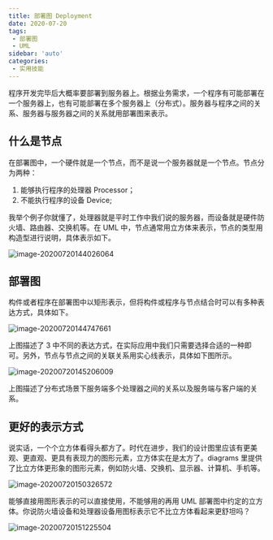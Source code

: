 ```yaml
---
title: 部署图 Deployment
date: 2020-07-20
tags:
 - 部署图
 - UML
sidebar: 'auto'
categories:
 - 实用技能
---
```




程序开发完毕后大概率要部署到服务器上。根据业务需求，一个程序有可能部署在一个服务器上，也有可能部署在多个服务器上（分布式）。服务器与程序之间的关系、服务器与服务器之间的关系就用部署图来表示。



## 什么是节点

在部署图中，一个硬件就是一个节点，而不是说一个服务器就是一个节点。节点分为两种：

1. 能够执行程序的处理器 Processor；
2. 不能执行程序的设备 Device;

我举个例子你就懂了，处理器就是平时工作中我们说的服务器，而设备就是硬件防火墙、路由器、交换机等。在 UML 中，节点通常用立方体来表示，节点的类型用构造型进行说明，具体表示如下。

![image-20200720144026064](https://img.weishidong.com/image-20200720144026064.png)

## 部署图

构件或者程序在部署图中以矩形表示，但将构件或程序与节点结合时可以有多种表达方式，具体如下。

![image-20200720144747661](https://img.weishidong.com/image-20200720144747661.png)

上图描述了 3 中不同的表达方式，在实际应用中我们只需要选择合适的一种即可。另外，节点与节点之间的关联关系用实心线表示，具体如下图所示。

![image-20200720145206009](https://img.weishidong.com/image-20200720145206009.png)

上图描述了分布式场景下服务端多个处理器之间的关系以及服务端与客户端的关系。



## 更好的表示方式

说实话，一个个立方体看得头都方了。时代在进步，我们的设计图里应该有更美观、更直观、更具有表现力的图形元素，立方体实在是太方了。diagrams 里提供了比立方体更形象的图形元素，例如防火墙、交换机、显示器、计算机、手机等。

![image-20200720150326572](https://img.weishidong.com/image-20200720150326572.png)

能够直接用图形表示的可以直接使用，不能够用的再用 UML 部署图中约定的立方体。你说防火墙设备和处理器设备用图标表示它不比立方体看起来更舒坦吗？

![image-20200720151225504](https://img.weishidong.com/image-20200720151225504.png)

